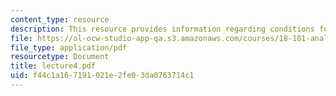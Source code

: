 ```yaml
---
content_type: resource
description: This resource provides information regarding conditions for differentiability.
file: https://ol-ocw-studio-app-qa.s3.amazonaws.com/courses/18-101-analysis-ii-fall-2005/f44c1a167191021e2fe03da0763714c1_lecture4.pdf
file_type: application/pdf
resourcetype: Document
title: lecture4.pdf
uid: f44c1a16-7191-021e-2fe0-3da0763714c1
---
```

